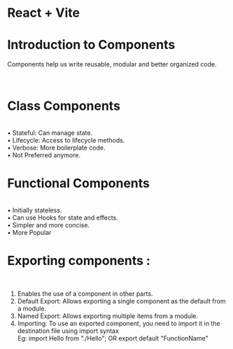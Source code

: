 # React + Vite

<h1>Introduction to Components</h1>
<p>Components help us write reusable, modular and better organized code.</p> <br>

<h1>Class Components</h1> <br>
• Stateful: Can manage state. <br>
• Lifecycle: Access to lifecycle methods.<br>
• Verbose: More boilerplate code.<br>
• Not Preferred anymore.<br>

<h1>Functional Components</h1> <br>
• Initially stateless.<br>
• Can use Hooks for state and effects.<br>
• Simpler and more concise.<br>
• More Popular<br>

<h1>Exporting components :</h1> <br>

1. Enables the use of a component in other parts.<br>
2. Default Export: Allows exporting a single component as the default from a module.<br>
3. Named Export: Allows exporting multiple items from a module.<br>
4. Importing: To use an exported component, you need to import it in the destination file using import syntax<br>
   Eg: import Hello from "./Hello"; OR export default "FunctionName"<br>
